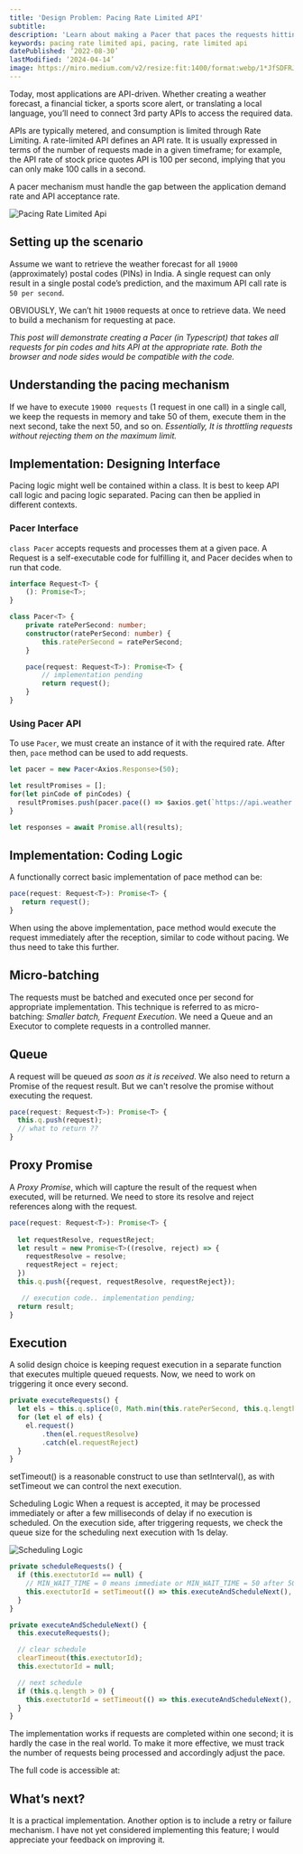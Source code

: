 ```yaml
---
title: 'Design Problem: Pacing Rate Limited API'
subtitle: 
description: 'Learn about making a Pacer that paces the requests hitting metered API at the desired rate using Queues and timeout.'
keywords: pacing rate limited api, pacing, rate limited api
datePublished: ‘2022-08-30’
lastModified: ‘2024-04-14’
image: https://miro.medium.com/v2/resize:fit:1400/format:webp/1*JfSDFRJtl5LVPKh2hkKpsA.png
---
```


Today, most applications are API-driven. Whether creating a weather forecast, a financial ticker, a sports score alert, or translating a local language, you’ll need to connect 3rd party APIs to access the required data.

APIs are typically metered, and consumption is limited through Rate Limiting. A rate-limited API defines an API rate. It is usually expressed in terms of the number of requests made in a given timeframe; for example, the API rate of stock price quotes API is 100 per second, implying that you can only make 100 calls in a second.

A pacer mechanism must handle the gap between the application demand rate and API acceptance rate.

![Pacing Rate Limited Api](https://miro.medium.com/v2/resize:fit:1400/format:webp/1*JfSDFRJtl5LVPKh2hkKpsA.png)

## Setting up the scenario

Assume we want to retrieve the weather forecast for all `19000` (approximately) postal codes (PINs) in India. A single request can only result in a single postal code’s prediction, and the maximum API call rate is `50 per second`.

OBVIOUSLY, We can’t hit `19000` requests at once to retrieve data. We need to build a mechanism for requesting at pace.

_This post will demonstrate creating a Pacer (in Typescript) that takes all requests for pin codes and hits API at the appropriate rate. Both the browser and node sides would be compatible with the code._

## Understanding the pacing mechanism

If we have to execute `19000 requests` (1 request in one call) in a single call, we keep the requests in memory and take 50 of them, execute them in the next second, take the next 50, and so on. _Essentially, It is throttling requests without rejecting them on the maximum limit._

## Implementation: Designing Interface

Pacing logic might well be contained within a class. It is best to keep API call logic and pacing logic separated. Pacing can then be applied in different contexts.

### Pacer Interface

`class Pacer` accepts requests and processes them at a given pace. A Request is a self-executable code for fulfilling it, and Pacer decides when to run that code.

```typescript
interface Request<T> {
	(): Promise<T>;
}

class Pacer<T> {
	private ratePerSecond: number;
	constructor(ratePerSecond: number) {
		this.ratePerSecond = ratePerSecond;
	}

	pace(request: Request<T>): Promise<T> {
		// implementation pending
		return request();
	}
}
```

### Using Pacer API

To use `Pacer`, we must create an instance of it with the required rate. After then, `pace` method can be used to add requests.

```typescript
let pacer = new Pacer<Axios.Response>(50);

let resultPromises = [];
for(let pinCode of pinCodes) {
  resultPromises.push(pacer.pace(() => $axios.get(`https://api.weather.org/weather/${pinCode}`));
}

let responses = await Promise.all(results);
```

## Implementation: Coding Logic

A functionally correct basic implementation of pace method can be:

```typescript
pace(request: Request<T>): Promise<T> {
   return request();
}
```

When using the above implementation, pace method would execute the request immediately after the reception, similar to code without pacing. We thus need to take this further.

## Micro-batching

The requests must be batched and executed once per second for appropriate implementation. This technique is referred to as micro-batching: _Smaller batch, Frequent Execution_. We need a Queue and an Executor to complete requests in a controlled manner.

## Queue

A request will be queued _as soon as it is received_. We also need to return a Promise of the request result. But we can't resolve the promise without executing the request.

```typescript
pace(request: Request<T>): Promise<T> {
  this.q.push(request);
  // what to return ??
}
```

## Proxy Promise
A _Proxy Promise_, which will capture the result of the request when executed, will be returned. We need to store its resolve and reject references along with the request.

```typescript
pace(request: Request<T>): Promise<T> {
  
  let requestResolve, requestReject;
  let result = new Promise<T>((resolve, reject) => {
    requestResolve = resolve;
    requestReject = reject; 
  })
  this.q.push({request, requestResolve, requestReject});

   // execution code.. implementation pending;
  return result;
}
```


## Execution
A solid design choice is keeping request execution in a separate function that executes multiple queued requests. Now, we need to work on triggering it once every second.


```typescript
private executeRequests() {
  let els = this.q.splice(0, Math.min(this.ratePerSecond, this.q.length));
  for (let el of els) {
    el.request()
        .then(el.requestResolve)
        .catch(el.requestReject)
  }
}
```


setTimeout() is a reasonable construct to use than setInterval(), as with setTimeout we can control the next execution.

Scheduling Logic
When a request is accepted, it may be processed immediately or after a few milliseconds of delay if no execution is scheduled.
On the execution side, after triggering requests, we check the queue size for the scheduling next execution with 1s delay.

![Scheduling Logic](https://miro.medium.com/v2/resize:fit:1400/format:webp/1*CtCO1Rzs0vz_zzz1CZJOOQ.png)



```typescript
private scheduleRequests() {
  if (this.exectutorId == null) {
    // MIN_WAIT_TIME = 0 means immediate or MIN_WAIT_TIME = 50 after 50 millis seconds
    this.exectutorId = setTimeout(() => this.executeAndScheduleNext(), Pacer.MIN_WAIT_TIME);
  }
}

private executeAndScheduleNext() {
  this.executeRequests();

  // clear schedule
  clearTimeout(this.exectutorId);
  this.exectutorId = null;

  // next schedule
  if (this.q.length > 0) {
    this.exectutorId = setTimeout(() => this.executeAndScheduleNext(), 1000);
  }
}
```

The implementation works if requests are completed within one second; it is hardly the case in the real world. To make it more effective, we must track the number of requests being processed and accordingly adjust the pace.

The full code is accessible at:



## What’s next?
It is a practical implementation. Another option is to include a retry or failure mechanism. I have not yet considered implementing this feature; I would appreciate your feedback on improving it.